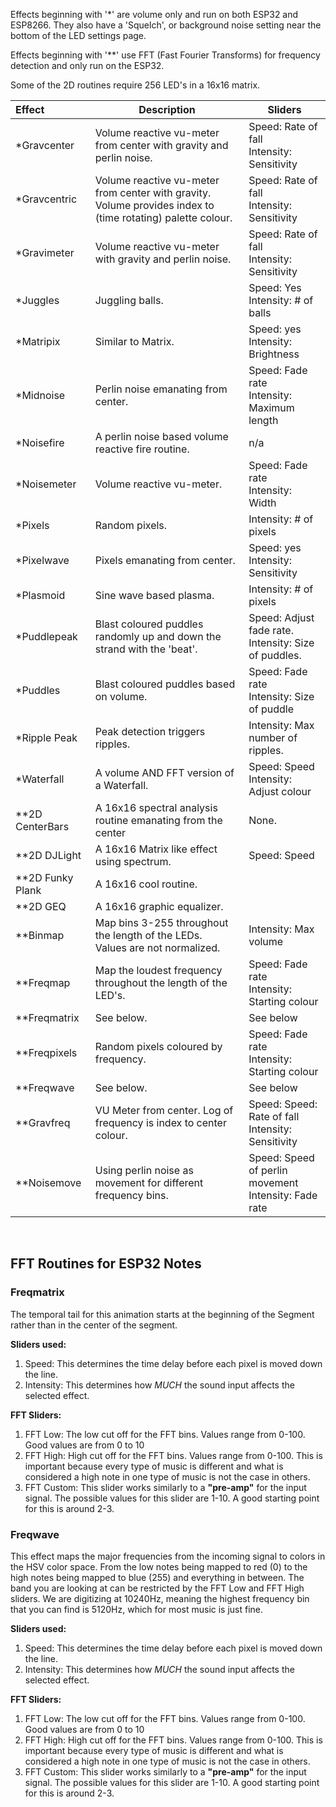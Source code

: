 
Effects beginning with '*' are volume only and run on both ESP32 and ESP8266. They also have a 'Squelch', or background noise setting near the bottom of the LED settings page. 

Effects beginning with '**' use FFT (Fast Fourier Transforms) for frequency detection and only run on the ESP32.

Some of the 2D routines require 256 LED's in a 16x16 matrix.


| Effect | Description | Sliders
| :------------------ | --- | ---
| *Gravcenter | Volume reactive vu-meter from center with gravity and perlin noise. | Speed: Rate of fall <br /> Intensity: Sensitivity
| *Gravcentric |  Volume reactive vu-meter from center with gravity. Volume provides index to (time rotating) palette colour. | Speed: Rate of fall <br /> Intensity: Sensitivity
| *Gravimeter | Volume reactive vu-meter with gravity and perlin noise. | Speed: Rate of fall <br /> Intensity: Sensitivity
| *Juggles | Juggling balls.| Speed: Yes <br /> Intensity: # of balls
| *Matripix | Similar to Matrix. | Speed: yes <br /> Intensity: Brightness
| *Midnoise | Perlin noise emanating from center.| Speed: Fade rate <br /> Intensity: Maximum length
| *Noisefire | A perlin noise based volume reactive fire routine. | n/a
| *Noisemeter | Volume reactive vu-meter. | Speed: Fade rate <br /> Intensity: Width
| *Pixels | Random pixels. | Intensity: # of pixels
| *Pixelwave | Pixels emanating from center. | Speed: yes <br /> Intensity: Sensitivity
| *Plasmoid | Sine wave based plasma. | Intensity: # of pixels
| *Puddlepeak | Blast coloured puddles randomly up and down the strand with the 'beat'. |Speed: Adjust fade rate.<br /> Intensity: Size of puddles.
| *Puddles | Blast coloured puddles based on volume.| Speed: Fade rate <br /> Intensity: Size of puddle
| *Ripple Peak | Peak detection triggers ripples. | Intensity: Max number of ripples.
| *Waterfall | A volume AND FFT version of a Waterfall.| Speed: Speed <br /> Intensity: Adjust colour
| **2D CenterBars | A 16x16 spectral analysis routine emanating from the center | None.
| **2D DJLight | A 16x16 Matrix like effect using spectrum. | Speed: Speed
| **2D Funky Plank | A 16x16 cool routine.
| **2D GEQ | A 16x16 graphic equalizer.
| **Binmap | Map bins 3-255 throughout the length of the LEDs.<br />Values are not normalized.| Intensity: Max volume 
| **Freqmap | Map the loudest frequency throughout the length of the LED's.| Speed: Fade rate<br /> Intensity: Starting colour 
| **Freqmatrix | See below. | See below
| **Freqpixels | Random pixels coloured by frequency. | Speed: Fade rate<br /> Intensity: Starting colour
| **Freqwave | See below. | See below
| **Gravfreq | VU Meter from center. Log of frequency is index to center colour. | Speed: Speed: Rate of fall<br /> Intensity: Sensitivity
| **Noisemove | Using perlin noise as movement for different frequency bins. |Speed: Speed of perlin movement <br /> Intensity: Fade rate
<br />

## FFT Routines for ESP32 Notes

### Freqmatrix 
The temporal tail for this animation starts at the beginning of the Segment rather than in the center of the segment.

**Sliders used:**
1. Speed: This determines the time delay before each pixel is moved down the line.
1. Intensity: This determines how _MUCH_ the sound input affects the selected effect.

**FFT Sliders:**
1. FFT Low: The low cut off for the FFT bins. Values range from 0-100. Good values are from 0 to 10
1. FFT High: High cut off for the FFT bins. Values range from 0-100. This is important because every type of music is different and what is considered a high note in one type of music is not the case in others. 
1. FFT Custom: This slider works similarly to a **"pre-amp"** for the input signal. The possible values for this slider are 1-10. A good starting point for this is around 2-3.

### Freqwave
This effect maps the major frequencies from the incoming signal to colors in the HSV color space. From the low notes being mapped to red (0) to the high notes being mapped to blue (255) and everything in between. The band you are looking at can be restricted by the FFT Low and FFT High sliders. We are digitizing at 10240Hz, meaning the highest frequency bin that you can find is 5120Hz, which for most music is just fine.
 
**Sliders used:**
1. Speed: This determines the time delay before each pixel is moved down the line.
1. Intensity: This determines how _MUCH_ the sound input affects the selected effect.

**FFT Sliders:**
1. FFT Low: The low cut off for the FFT bins. Values range from 0-100. Good values are from 0 to 10
1. FFT High: High cut off for the FFT bins. Values range from 0-100. This is important because every type of music is different and what is considered a high note in one type of music is not the case in others. 
1. FFT Custom: This slider works similarly to a **"pre-amp"** for the input signal. The possible values for this slider are 1-10. A good starting point for this is around 2-3.


